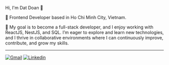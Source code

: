 <!--
[![Website](https://img.shields.io/badge/dat--dv%40github.io-website-green?style=for-the-badge&logo=aboutdotme&logoColor=white)](https://comming-soon/)

**dat-dv/dat-dv** is a ✨ _special_ ✨ repository because its `README.md` (this file) appears on your GitHub profile.

Here are some ideas to get you started:

- 🔭 I’m currently working on ...
- 🌱 I’m currently learning ...
- 👯 I’m looking to collaborate on ...
- 🤔 I’m looking for help with ...
- 💬 Ask me about ...
- 📫 How to reach me: ...
- 😄 Pronouns: ...
- ⚡ Fun fact: ...
-->


Hi, I'm Dat Doan 👋

🔭 Frontend Developer based in Ho Chi Minh City, Vietnam.

🌱 My goal is to become a full-stack developer, and I enjoy working with ReactJS, NestJS, and SQL. I’m eager to explore and learn new technologies, and I thrive in collaborative environments where I can continuously improve, contribute, and grow my skills.

---
[![Gmail](https://img.shields.io/badge/Gmail-D14836?style=for-the-badge&logo=gmail&logoColor=white)](mailto:datdoan.dev@gmail.com)
[![Linkedin](https://img.shields.io/badge/LinkedIn-0077B5?style=for-the-badge&logo=linkedin&logoColor=white)](https://www.linkedin.com/in/van-dat-ba4023196/)


